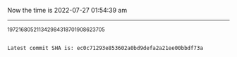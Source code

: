 Now the time is 2022-07-27 01:54:39 am

---

<small>197216805211342984318701908623705</small>

```txt

Latest commit SHA is: ec0c71293e853602a0bd9defa2a21ee00bbdf73a
```
